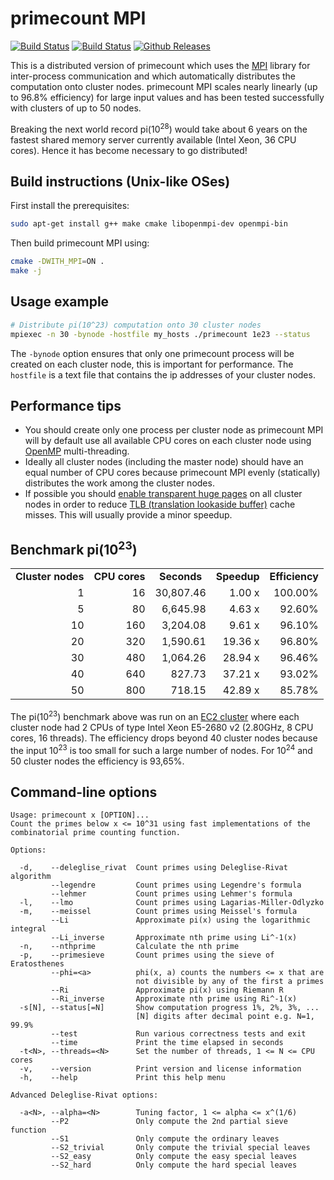# primecount MPI

[![Build Status](https://travis-ci.org/kimwalisch/primecount.svg)](https://travis-ci.org/kimwalisch/primecount)
[![Build Status](https://ci.appveyor.com/api/projects/status/github/kimwalisch/primecount?branch=master&svg=true)](https://ci.appveyor.com/project/kimwalisch/primecount)
[![Github Releases](https://img.shields.io/github/release/kimwalisch/primecount.svg)](https://github.com/kimwalisch/primecount/releases)

This is a distributed version of primecount which uses the
[MPI](https://en.wikipedia.org/wiki/Message_Passing_Interface) library
for inter-process communication and which automatically distributes
the computation onto cluster nodes. primecount MPI scales nearly
linearly (up to 96.8% efficiency) for large input values and has been
tested successfully with clusters of up to 50 nodes.

Breaking the next world record pi(10<sup>28</sup>) would take about 6
years on the fastest shared memory server currently available
(Intel Xeon, 36 CPU cores). Hence it has become necessary to go
distributed!

## Build instructions (Unix-like OSes)

First install the prerequisites:
```sh
sudo apt-get install g++ make cmake libopenmpi-dev openmpi-bin
```

Then build primecount MPI using:
```sh
cmake -DWITH_MPI=ON .
make -j
```

## Usage example

```sh
# Distribute pi(10^23) computation onto 30 cluster nodes
mpiexec -n 30 -bynode -hostfile my_hosts ./primecount 1e23 --status
```

The ```-bynode``` option ensures that only one primecount process will be
created on each cluster node, this is important for performance. The
```hostfile``` is a text file that contains the ip addresses of your
cluster nodes.

## Performance tips

* You should create only one process per cluster node as primecount MPI
  will by default use all available CPU cores on each cluster node using
  [OpenMP](https://en.wikipedia.org/wiki/OpenMP) multi-threading.
* Ideally all cluster nodes (including the master node) should have an
  equal number of CPU cores because primecount MPI evenly (statically)
  distributes the work among the cluster nodes.
* If possible you should
  [enable transparent huge pages](https://github.com/kimwalisch/primecount#performance-tips)
  on all cluster nodes in order to reduce [TLB (translation lookaside buffer)](https://en.wikipedia.org/wiki/Translation_lookaside_buffer)
  cache misses. This will usually provide a minor speedup.

## Benchmark pi(10<sup>23</sup>)

<table>
  <tr align="center">
    <td><b>Cluster nodes</b></td>
    <td><b>CPU cores</b></td>
    <td><b>Seconds</b></td>
    <td><b>Speedup</b></td>
    <td><b>Efficiency</b></td>
  </tr>
  <tr align="right">
    <td>1</td>
    <td>16</td>
    <td>30,807.46</td>
    <td>1.00 x</td>
    <td>100.00%</td>
  </tr>
  </tr>
  <tr align="right">
    <td>5</td>
    <td>80</td>
    <td>6,645.98</td>
    <td>4.63 x</td>
    <td>92.60%</td>
  </tr>
  </tr>
  <tr align="right">
    <td>10</td>
    <td>160</td>
    <td>3,204.08</td>
    <td>9.61 x</td>
    <td>96.10%</td>
  </tr>
  </tr>
  <tr align="right">
    <td>20</td>
    <td>320</td>
    <td>1,590.61</td>
    <td>19.36 x</td>
    <td>96.80%</td>
  </tr>
  </tr>
  <tr align="right">
    <td>30</td>
    <td>480</td>
    <td>1,064.26</td>
    <td>28.94 x</td>
    <td>96.46%</td>
  </tr>
  <tr align="right">
    <td>40</td>
    <td>640</td>
    <td>827.73</td>
    <td>37.21 x</td>
    <td>93.02%</td>
  </tr>
  <tr align="right">
    <td>50</td>
    <td>800</td>
    <td>718.15</td>
    <td>42.89 x</td>
    <td>85.78%</td>
  </tr>
</table>

The pi(10<sup>23</sup>) benchmark above was run on an
[EC2 cluster](https://aws.amazon.com/ec2/) where each cluster node had
2 CPUs of type Intel Xeon E5-2680 v2 (2.80GHz, 8 CPU cores, 16 threads).
The efficiency drops beyond 40 cluster nodes because the input
10<sup>23</sup> is too small for such a large number of nodes.
For 10<sup>24</sup> and 50 cluster nodes the efficiency is 93,65%.

## Command-line options

```
Usage: primecount x [OPTION]...
Count the primes below x <= 10^31 using fast implementations of the
combinatorial prime counting function.

Options:

  -d,    --deleglise_rivat  Count primes using Deleglise-Rivat algorithm
         --legendre         Count primes using Legendre's formula
         --lehmer           Count primes using Lehmer's formula
  -l,    --lmo              Count primes using Lagarias-Miller-Odlyzko
  -m,    --meissel          Count primes using Meissel's formula
         --Li               Approximate pi(x) using the logarithmic integral
         --Li_inverse       Approximate nth prime using Li^-1(x)
  -n,    --nthprime         Calculate the nth prime
  -p,    --primesieve       Count primes using the sieve of Eratosthenes
         --phi=<a>          phi(x, a) counts the numbers <= x that are
                            not divisible by any of the first a primes
         --Ri               Approximate pi(x) using Riemann R
         --Ri_inverse       Approximate nth prime using Ri^-1(x)
  -s[N], --status[=N]       Show computation progress 1%, 2%, 3%, ...
                            [N] digits after decimal point e.g. N=1, 99.9%
         --test             Run various correctness tests and exit
         --time             Print the time elapsed in seconds
  -t<N>, --threads=<N>      Set the number of threads, 1 <= N <= CPU cores
  -v,    --version          Print version and license information
  -h,    --help             Print this help menu

Advanced Deleglise-Rivat options:

  -a<N>, --alpha=<N>        Tuning factor, 1 <= alpha <= x^(1/6)
         --P2               Only compute the 2nd partial sieve function
         --S1               Only compute the ordinary leaves
         --S2_trivial       Only compute the trivial special leaves
         --S2_easy          Only compute the easy special leaves
         --S2_hard          Only compute the hard special leaves
```

